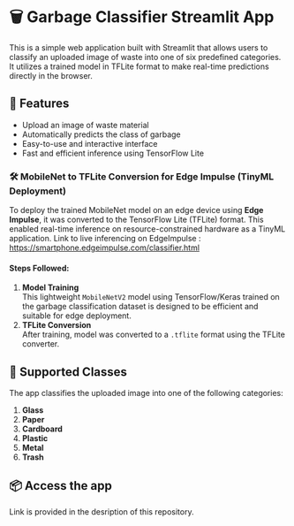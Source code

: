 # 🗑️ Garbage Classifier Streamlit App

This is a simple web application built with Streamlit that allows users to classify an uploaded image of waste into one of six predefined categories. It utilizes a trained model in TFLite format to make real-time predictions directly in the browser.

## 🚀 Features

- Upload an image of waste material
- Automatically predicts the class of garbage
- Easy-to-use and interactive interface
- Fast and efficient inference using TensorFlow Lite

### 🛠️ MobileNet to TFLite Conversion for Edge Impulse (TinyML Deployment)

To deploy the trained MobileNet model on an edge device using **Edge Impulse**, it was converted to the TensorFlow Lite (TFLite) format. This enabled real-time inference on resource-constrained hardware as a TinyML application. 
Link to live inferencing on EdgeImpulse : https://smartphone.edgeimpulse.com/classifier.html

#### Steps Followed:
1. **Model Training**  
   This lightweight `MobileNetV2` model using TensorFlow/Keras trained on the garbage classification dataset is designed to be efficient and suitable for edge deployment.
2. **TFLite Conversion**  
   After training, model was converted to a `.tflite` format using the TFLite converter.
   
## 🧠 Supported Classes

The app classifies the uploaded image into one of the following categories:

1. **Glass**
2. **Paper**
3. **Cardboard**
4. **Plastic**
5. **Metal**
6. **Trash**

## 📦 Access the app 

Link is provided in the desription of this repository.
